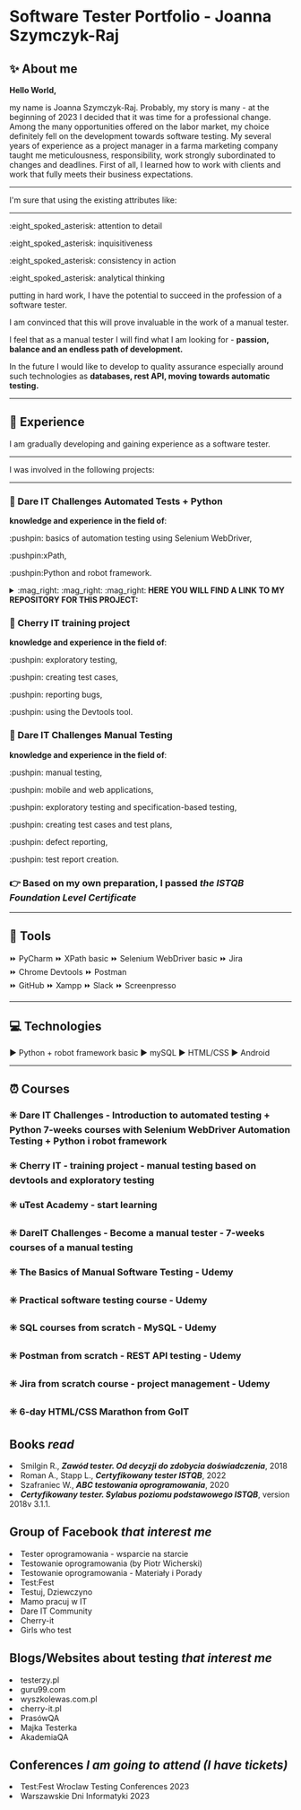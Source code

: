# Software Tester Portfolio - Joanna Szymczyk-Raj

## :sparkles: About me

<b>Hello World,</b><p></p>
my name is Joanna Szymczyk-Raj. Probably, my story is many - at the beginning of 2023 I decided that it was time for a professional change. Among the many opportunities offered on the labor market, my choice definitely fell on the development towards software testing.
My several years of experience as a project manager in a farma marketing company taught me meticulousness, responsibility, work strongly subordinated to changes and deadlines. First of all, I learned how to work with clients and work that fully meets their business expectations.
<p></p>

__________________________________________________________
I'm sure that using the existing attributes like:
__________________________________________________________
 
<p></p>:eight_spoked_asterisk: attention to detail
<p></p>:eight_spoked_asterisk: inquisitiveness
<p></p>:eight_spoked_asterisk: consistency in action
<p></p>:eight_spoked_asterisk: analytical thinking
<p></p>putting in hard work, I have the potential to succeed in the profession of a software tester.

I am convinced that this will prove invaluable in the work of a manual tester.
<p></p>
I feel that as a manual tester I will find what I am looking for - <b>passion, balance and an endless path of development.</b>
<p></p>
In the future I would like to develop to quality assurance especially around  such technologies as <b>databases, rest API, moving towards automatic testing.</b>

__________________________________________________________

## :muscle: Experience
<p></p>
I am gradually developing and gaining experience as a software tester.

__________________________________________________________
I was involved in the following projects:
__________________________________________________________

### :bell: Dare IT Challenges Automated Tests + Python
<p></p>
<b>knowledge and experience in the field of</b>: <p></p>:pushpin: basics of automation testing using Selenium WebDriver, <p></p>:pushpin:xPath, <p></p>:pushpin:Python and robot framework.<p></p>
<p></p>
<p></p>
<p></p>
<details>
 <p></p>
 <p></p>
<p><summary>:mag_right: :mag_right: :mag_right:<b> HERE YOU WILL FIND A LINK TO MY REPOSITORY FOR THIS PROJECT:</b></summary> https://github.com/joannaszymczykraj/DareIT_Challenges_Automatyzacja-Python.git
</details></p>
<p></p>
<p></p>
<p></p>


### :bell: Cherry IT training project
<p></p>
<b>knowledge and experience in the field of</b>: 
<p></p>:pushpin: exploratory testing, <p></p>:pushpin: creating test cases, <p></p>:pushpin: reporting bugs, <p></p>:pushpin: using the Devtools tool.

### :bell: Dare IT Challenges Manual Testing
<p></p>
<b>knowledge and experience in the field of</b>: <p></p>:pushpin: manual testing, <p></p>:pushpin: mobile and web applications, <p></p>:pushpin: exploratory testing and specification-based testing, <p></p>:pushpin: creating test cases and test plans, <p></p>:pushpin: defect reporting, <p></p>:pushpin: test report creation.

<p></p>

### :point_right:  Based on my own preparation, I passed <b>_the ISTQB Foundation Level Certificate_</b>

__________________________________________________________

## :hammer: Tools 

:fast_forward:  PyCharm
:fast_forward:  XPath basic
:fast_forward:  Selenium WebDriver basic
:fast_forward:  Jira   
:fast_forward:  Chrome Devtools 
:fast_forward:  Postman   
:fast_forward:  GitHub
:fast_forward:  Xampp
:fast_forward:  Slack 
:fast_forward:  Screenpresso

__________________________________________________________

## :computer: Technologies

:arrow_forward: Python + robot framework basic
:arrow_forward: mySQL 
:arrow_forward: HTML/CSS
:arrow_forward: Android

__________________________________________________________


## :alarm_clock: Courses

### :eight_spoked_asterisk: Dare IT Challenges - Introduction to automated testing + Python 7-weeks courses with Selenium WebDriver Automation Testing + Python i robot framework
### :eight_spoked_asterisk: Cherry IT - training project - manual testing based on devtools and exploratory testing
### :eight_spoked_asterisk: uTest Academy - start learning
### :eight_spoked_asterisk: DareIT Challenges - Become a manual tester</b> - 7-weeks courses of a manual testing
### :eight_spoked_asterisk: The Basics of Manual Software Testing - Udemy
### :eight_spoked_asterisk: Practical software testing course - Udemy
### :eight_spoked_asterisk: SQL courses from scratch - MySQL - Udemy
### :eight_spoked_asterisk: Postman from scratch - REST API testing - Udemy
### :eight_spoked_asterisk: Jira from scratch course - project management - Udemy
### :eight_spoked_asterisk: 6-day HTML/CSS Marathon from GoIT

  
## Books *read* 
 
<div>
  
  <li>Smilgin R., <i><b>Zawód tester. Od decyzji do zdobycia doświadczenia</i></b>, 2018</li>
  <li>Roman A., Stapp L., <i><b>Certyfikowany tester ISTQB</i></b>, 2022</li>  
  <li>Szafraniec W., <i><b>ABC testowania oprogramowania</i></b>, 2020</li>
  <li> <i><b>Certyfikowany tester. Sylabus poziomu podstawowego ISTQB</i></b>, version 2018v 3.1.1.</li>
    
<div/>
  
## Group of Facebook *that interest me*
 
  <div>
    
<li>Tester oprogramowania - wsparcie na starcie</li>
<li>Testowanie oprogramowania (by Piotr Wicherski)</li>
<li>Testowanie oprogramowania - Materiały i Porady</li>
<li>Test:Fest</li>
<li>Testuj, Dziewczyno</li>
<li>Mamo pracuj w IT</li>
<li>Dare IT Community</li>
    <li>Cherry-it</li>
<li>Girls who test</li>
  </div>
  
## Blogs/Websites about testing *that interest me*

  <div>
 <li>testerzy.pl</li>
 <li>guru99.com</li>
 <li>wyszkolewas.com.pl</li>
 <li>cherry-it.pl</li>
 <li>PrasówQA</li>
 <li>Majka Testerka</li>
 <li>AkademiaQA</li>
    
  </div>
  
## Conferences *I am going to attend (I have tickets)*
  
  <div>
    <li>Test:Fest Wroclaw Testing Conferences 2023</li>
    <li>Warszawskie Dni Informatyki 2023</li>
  </div>
  
  
